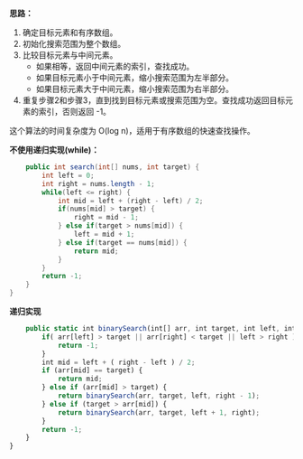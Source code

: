 **思路：**

1. 确定目标元素和有序数组。
2. 初始化搜索范围为整个数组。
3. 比较目标元素与中间元素。
	- 如果相等，返回中间元素的索引，查找成功。
	- 如果目标元素小于中间元素，缩小搜索范围为左半部分。
	- 如果目标元素大于中间元素，缩小搜索范围为右半部分。
4. 重复步骤2和步骤3，直到找到目标元素或搜索范围为空。查找成功返回目标元素的索引，否则返回 -1。

这个算法的时间复杂度为 O(log n)，适用于有序数组的快速查找操作。

**不使用递归实现(while)：**

```java
	public int search(int[] nums, int target) {
        int left = 0;
        int right = nums.length - 1;
        while(left <= right) {
            int mid = left + (right - left) / 2;
            if(nums[mid] > target) {
                right = mid - 1;
            } else if(target > nums[mid]) {
                left = mid + 1;
            } else if(target == nums[mid]) {
                return mid;
            }
        }
        return -1;
    }
}
```

**递归实现**

```js
    public static int binarySearch(int[] arr, int target, int left, int right) {
        if( arr[left] > target || arr[right] < target || left > right ) {
            return -1;
        }
        int mid = left + ( right - left ) / 2;
        if (arr[mid] == target) {
            return mid;
        } else if (arr[mid] > target) {
            return binarySearch(arr, target, left, right - 1);
        } else if (target > arr[mid]) {
            return binarySearch(arr, target, left + 1, right);
        }
        return -1;
    }
}
```

